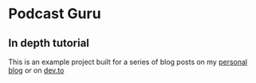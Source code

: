 # Podcast Guru

## In depth tutorial

This is an example project built for a series of blog posts on my [personal blog](https://www.codingstoic.com/index.php/2020/01/20/building-a-podcast-app-series-1-mini-in-app-player/) or on [dev.to](https://dev.to/abdurahmanadilovic/building-a-podcast-app-series-1-mini-in-app-player-7k0)
